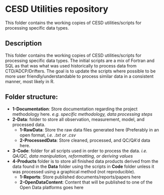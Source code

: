 CESD Utilities repository
===============================================

This folder contains the working copies of CESD utilities/scripts for processing specific data types.

Description
-----------
This folder contains the working copies of CESD utilities/scripts for processing specific data types. The initial scripts are a mix of Fortran and SQL as that was what was used historically to process data from CTD/ADCP/Drifters. The goal is to update the scripts where possible to be more user friendly/understandable to process similar data in a consistent manner, most likely in R.

Folder structure:
-----------------
*	**1-Documentation**: Store documentation regarding the project methodology here. *e.g. specific methodology, data processing steps*
* **2-Data**: folder to store all observation, measurement, model, and processed data.  
	*	**1-RawData**: Store the raw data files generated here (Preferably in an open format, *i.e. .txt or .csv*
	*	**2-ProcessedData**: Store cleaned, processed, and QC/QA'd data here.  
*	**3-Code**: folder for all scripts used in order to process the data. *i.e. QA/QC, data manipulation, reformatting, or deriving values*
*	**4-Products** folder is to store all finished data products derived from the data found in the **Data** folder using the scripts in **Code** folder unless it was processed using a graphical method (not reproducible).
	*	**1-Reports**: Store published documents/reports/papers here
	*	**2-OpenDataContent**: Content that will be published to one of the Open Data platforms goes here
